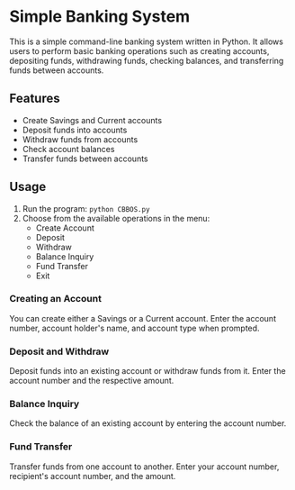 # Simple Banking System

This is a simple command-line banking system written in Python. It allows users to perform basic banking operations such as creating accounts, depositing funds, withdrawing funds, checking balances, and transferring funds between accounts.

## Features

- Create Savings and Current accounts
- Deposit funds into accounts
- Withdraw funds from accounts
- Check account balances
- Transfer funds between accounts

## Usage

1. Run the program: `python CBBOS.py`
2. Choose from the available operations in the menu:
   - Create Account
   - Deposit
   - Withdraw
   - Balance Inquiry
   - Fund Transfer
   - Exit

### Creating an Account

You can create either a Savings or a Current account. Enter the account number, account holder's name, and account type when prompted.

### Deposit and Withdraw

Deposit funds into an existing account or withdraw funds from it. Enter the account number and the respective amount.

### Balance Inquiry

Check the balance of an existing account by entering the account number.

### Fund Transfer

Transfer funds from one account to another. Enter your account number, recipient's account number, and the amount.
